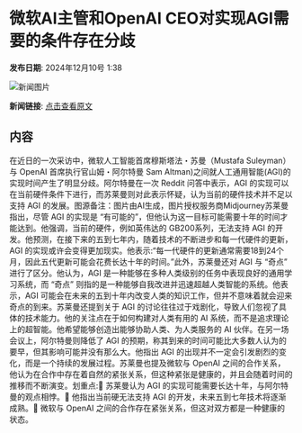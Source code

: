# 微软AI主管和OpenAI CEO对实现AGI需要的条件存在分歧

**发布日期**: 2024年12月10号 1:38

![新闻图片](https://pic.chinaz.com/picmap/202304171408571920_1.jpg)

**新闻链接**: [点击查看原文](https://www.aibase.com/zh/news/13808)

## 内容

在近日的一次采访中，微软人工智能首席穆斯塔法・苏曼（Mustafa Suleyman）与 OpenAI 首席执行官山姆・阿尔特曼 Sam Altman)之间就人工通用智能(AGI)的实现时间产生了明显分歧。阿尔特曼在一次 Reddit 问答中表示，AGI 的实现可以在当前硬件条件下进行，而苏莱曼则对此表示怀疑，认为当前的硬件技术并不足以支持 AGI 的发展。图源备注：图片由AI生成，图片授权服务商Midjourney苏莱曼指出，尽管 AGI 的实现是 “有可能的”，但他认为这一目标可能需要十年的时间才能达到。他强调，当前的硬件，例如英伟达的 GB200系列，无法支持 AGI 的开发。他预测，在接下来的五到七年内，随着技术的不断进步和每一代硬件的更新，AGI 的实现或许会变得更加现实。他表示:“每一代硬件的更新通常需要18到24个月，因此五代更新可能会花费长达十年的时间。”此外，苏莱曼还对 AGI 与 “奇点” 进行了区分。他认为，AGI 是一种能够在多种人类级别的任务中表现良好的通用学习系统，而 “奇点” 则指的是一种能够自我改进并迅速超越人类智能的系统。他表示，AGI 可能会在未来的五到十年内改变人类的知识工作，但并不意味着就会迎来奇点的到来。苏莱曼还提到关于 AGI 的讨论往往过于戏剧化，导致人们忽视了具体的技术能力。他的关注点在于如何构建对人类有用的 AI 系统，而不是追求理论上的超智能。他希望能够创造出能够协助人类、为人类服务的 AI 伙伴。在另一场会议上，阿尔特曼则降低了 AGI 的预期，称其到来的时间可能比大多数人认为的要早，但其影响可能并没有那么大。他指出 AGI 的出现并不一定会引发剧烈的变化，而是一个持续的发展过程。苏莱曼也提及微软与 OpenAI 之间的合作关系，他认为在合作中存在着自然的紧张关系，但这种紧张是健康的，并且会随着时间的推移而不断演变。划重点:🌟 苏莱曼认为 AGI 的实现可能需要长达十年，与阿尔特曼的观点相悖。🔧 他指出当前硬无法支持 AGI 的开发，未来五到七年技术将逐渐成熟。🤝 微软与 OpenAI 之间的合作存在紧张关系，但这对双方都是一种健康的状态。
